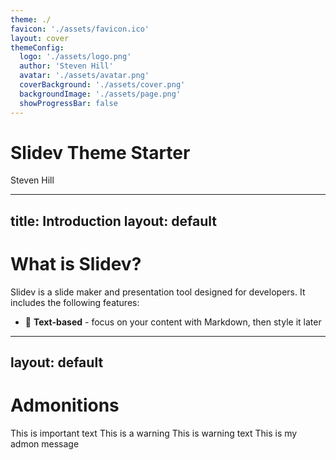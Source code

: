 ```yaml
---
theme: ./
favicon: './assets/favicon.ico'
layout: cover
themeConfig:
  logo: './assets/logo.png'
  author: 'Steven Hill'
  avatar: './assets/avatar.png'
  coverBackground: './assets/cover.png'
  backgroundImage: './assets/page.png'
  showProgressBar: false
---
```


# Slidev Theme Starter
Steven Hill


---
title: Introduction
layout: default
---

# What is Slidev?

Slidev is a slide maker and presentation tool designed for developers. It includes the following features:

- 📝 **Text-based** - focus on your content with Markdown, then style it later


---
layout: default
---

# Admonitions

<AdmonitionType type='tip' >
This is important text
</AdmonitionType>

<AdmonitionType type='warning' >
This is a warning
</AdmonitionType>


<AdmonitionType type='caution' >
This is warning text
</AdmonitionType>

<Admonition title="Custom title" color='amber-light'>
This is my admon message
</Admonition>




